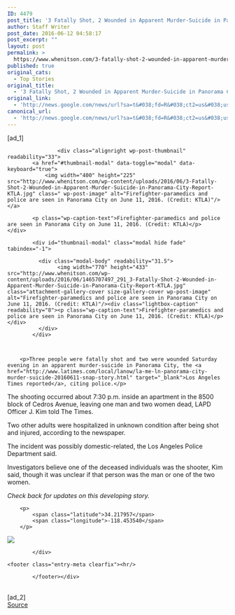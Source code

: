 ```yaml
---
ID: 4479
post_title: '3 Fatally Shot, 2 Wounded in Apparent Murder-Suicide in Panorama City: Report &#8211; KTLA'
author: Staff Writer
post_date: 2016-06-12 04:58:17
post_excerpt: ""
layout: post
permalink: >
  https://www.whenitson.com/3-fatally-shot-2-wounded-in-apparent-murder-suicide-in-panorama-city-report-ktla/
published: true
original_cats:
  - Top Stories
original_title:
  - '3 Fatally Shot, 2 Wounded in Apparent Murder-Suicide in Panorama City: Report - KTLA'
original_link:
  - 'http://news.google.com/news/url?sa=t&#038;fd=R&#038;ct2=us&#038;usg=AFQjCNEyMCtQ0067nD1pdCeGHKXmwZ7EBA&#038;clid=c3a7d30bb8a4878e06b80cf16b898331&#038;cid=52779131872895&#038;ei=6OtcV-jvB-OWwQHn5YSgDg&#038;url=http://ktla.com/2016/06/11/police-paramedics-respond-to-report-of-shooting-in-panorama-city/'
canonical_url:
  - 'http://news.google.com/news/url?sa=t&#038;fd=R&#038;ct2=us&#038;usg=AFQjCNEyMCtQ0067nD1pdCeGHKXmwZ7EBA&#038;clid=c3a7d30bb8a4878e06b80cf16b898331&#038;cid=52779131872895&#038;ei=6OtcV-jvB-OWwQHn5YSgDg&#038;url=http://ktla.com/2016/06/11/police-paramedics-respond-to-report-of-shooting-in-panorama-city/'
---
```

 [ad_1]
<br><div id="post-388114"><div class="entry-content" readability="53.968152866242">

		
					<div class="alignright wp-post-thumbnail" readability="33">
			<a href="#thumbnail-modal" data-toggle="modal" data-keyboard="true">
				<img width="400" height="225" src="http://www.whenitson.com/wp-content/uploads/2016/06/3-Fatally-Shot-2-Wounded-in-Apparent-Murder-Suicide-in-Panorama-City-Report-KTLA.jpg" class=" wp-post-image" alt="Firefighter-paramedics and police are seen in Panorama City on June 11, 2016. (Credit: KTLA)"/></a>

			<p class="wp-caption-text">Firefighter-paramedics and police are seen in Panorama City on June 11, 2016. (Credit: KTLA)</p>			</div>

			<div id="thumbnail-modal" class="modal hide fade" tabindex="-1">
			  
			  <div class="modal-body" readability="31.5">
			  		<img width="770" height="433" src="http://www.whenitson.com/wp-content/uploads/2016/06/1465707497_291_3-Fatally-Shot-2-Wounded-in-Apparent-Murder-Suicide-in-Panorama-City-Report-KTLA.jpg" class="attachment-gallery-cover size-gallery-cover wp-post-image" alt="Firefighter-paramedics and police are seen in Panorama City on June 11, 2016. (Credit: KTLA)"/><div class="lightbox-caption" readability="8"><p class="wp-caption-text">Firefighter-paramedics and police are seen in Panorama City on June 11, 2016. (Credit: KTLA)</p></div>
			  </div>
			</div>
		


		<p>Three people were fatally shot and two were wounded Saturday evening in an apparent murder-suicide in Panorama City, the <a href="http://www.latimes.com/local/lanow/la-me-ln-panorama-city-murder-suicide-20160611-snap-story.html" target="_blank">Los Angeles Times reported</a>, citing police.</p>
<p>The shooting occurred about 7:30 p.m. inside an apartment in the 8500 block of Cedros Avenue, leaving one man and two women dead, LAPD Officer J. Kim told The Times.</p>
<p>Two other adults were hospitalized in unknown condition after being shot and injured, according to the newspaper.</p>
<p>The incident was possibly domestic-related, the Los Angeles Police Department said.</p>
<p>Investigators believe one of the deceased individuals was the shooter, Kim said, though it was unclear if that person was the man or one of the two women.</p>
<p><em>Check back for updates on this developing story.</em></p>

		<p>
			<span class="latitude">34.217957</span>
			<span class="longitude">-118.453540</span>
		</p>
<div class="place-module well">
	<img src="http://www.whenitson.com/wp-content/uploads/2016/06/3-Fatally-Shot-2-Wounded-in-Apparent-Murder-Suicide-in-Panorama-City-Report-KTLA.217"/>
</div>


			</div>

	<footer class="entry-meta clearfix"><hr/>
		
			</footer></div>
<br>[ad_2]
<br><a href="http://news.google.com/news/url?sa=t&#038;fd=R&#038;ct2=us&#038;usg=AFQjCNEyMCtQ0067nD1pdCeGHKXmwZ7EBA&#038;clid=c3a7d30bb8a4878e06b80cf16b898331&#038;cid=52779131872895&#038;ei=6OtcV-jvB-OWwQHn5YSgDg&#038;url=http://ktla.com/2016/06/11/police-paramedics-respond-to-report-of-shooting-in-panorama-city/">Source </a>